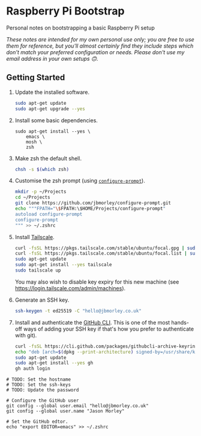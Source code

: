 # Raspberry Pi Bootstrap

Personal notes on bootstrapping a basic Raspberry Pi setup

_These notes are intended for my own personal use only; you are free to use them for reference, but you'll almost certainly find they include steps which don't match your preferred configuration or needs. Please don't use my email address in your own setups 🙃._

## Getting Started

1. Update the installed software.

   ```bash
   sudo apt-get update
   sudo apt-get upgrade --yes
   ```

2. Install some basic dependencies.

   ```
   sudo apt-get install --yes \
       emacs \
       mosh \
       zsh
   ```

3. Make zsh the default shell.

   ```bash
   chsh -s $(which zsh)
   ```
   
4. Customise the zsh prompt (using [`configure-prompt`](https://github.com/jbmorley/configure-prompt)).

   ```bash
   mkdir -p ~/Projects
   cd ~/Projects
   git clone https://github.com/jbmorley/configure-prompt.git
   echo """FPATH="\$FPATH:\$HOME/Projects/configure-prompt"
   autoload configure-prompt
   configure-prompt
   """ >> ~/.zshrc
   ```
   
5. Install [Tailscale](https://tailscale.com).

   ```bash
   curl -fsSL https://pkgs.tailscale.com/stable/ubuntu/focal.gpg | sudo apt-key add -
   curl -fsSL https://pkgs.tailscale.com/stable/ubuntu/focal.list | sudo tee /etc/apt/sources.list.d/tailscale.list
   sudo apt-get update
   sudo apt-get install --yes tailscale
   sudo tailscale up
   ```
   
   You may also wish to disable key expiry for this new machine (see https://login.tailscale.com/admin/machines).
   
6. Generate an SSH key.

   ```bash
   ssh-keygen -t ed25519 -C "hello@jbmorley.co.uk"
   ```

7. Install and authenticate the [GitHub CLI](https://cli.github.com). This is one of the most hands-off ways of adding your SSH key if that's how you prefer to authenticate with git).

   ```bash
   curl -fsSL https://cli.github.com/packages/githubcli-archive-keyring.gpg | sudo gpg --dearmor -o /usr/share/keyrings/githubcli-archive-keyring.gpg
   echo "deb [arch=$(dpkg --print-architecture) signed-by=/usr/share/keyrings/githubcli-archive-keyring.gpg] https://cli.github.com/packages stable main" | sudo tee /etc/apt/sources.list.d/github-cli.list > /dev/null
   sudo apt-get update
   sudo apt-get install --yes gh
   gh auth login
   ```

```
# TODO: Set the hostname
# TODO: Set the ssh-keys
# TODO: Update the password

# Configure the GitHub user
git config --global user.email "hello@jbmorley.co.uk"
git config --global user.name "Jason Morley"

# Set the GitHub edtor.
echo "export EDITOR=emacs" >> ~/.zshrc
```
